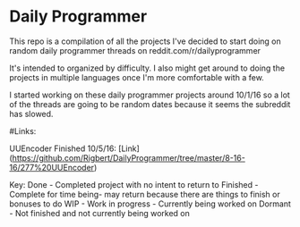 # Daily Programmer

This repo is a compilation of all the projects I've decided to start doing on random daily programmer threads on reddit.com/r/dailyprogrammer

It's intended to organized by difficulty. I also might get around to doing the projects in multiple languages once I'm more comfortable with a few.

I started working on these daily programmer projects around 10/1/16 so a lot of the threads are going to be random dates because it seems the subreddit has slowed.

#Links:

UUEncoder Finished 10/5/16: [Link] (https://github.com/Rigbert/DailyProgrammer/tree/master/8-16-16/277%20UUEncoder)



Key:
Done - Completed project with no intent to return to
Finished - Complete for time being- may return because there are things to finish or bonuses to do
WIP - Work in progress - Currently being worked on
Dormant - Not finished and not currently being worked on

